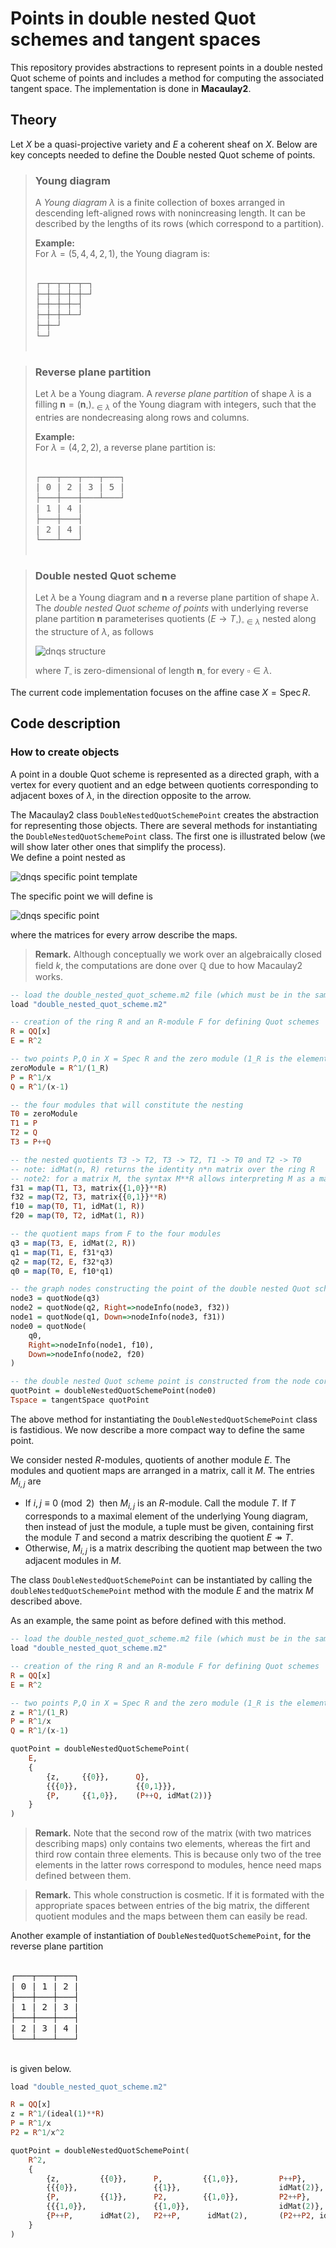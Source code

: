 # Points in double nested Quot schemes and tangent spaces

This repository provides abstractions to represent points in a double nested Quot scheme of points and includes a method for computing the associated tangent space. The implementation is done in **Macaulay2**.


## Theory

Let $X$ be a quasi-projective variety and $E$ a coherent sheaf on $X$.
Below are key concepts needed to define the Double nested Quot scheme of points.

> ### Young diagram
> A *Young diagram* $\lambda$ is a finite collection of boxes arranged in descending left-aligned rows with nonincreasing length.
> It can be described by the lengths of its rows (which correspond to a partition).
> 
> **Example:**\
> For $\lambda = (5,4,4,2,1)$, the Young diagram is:
> <pre>
> <div style="line-height: 1.2;">
> ┌─┬─┬─┬─┬─┐
> ├─┼─┼─┼─┼─┘
> ├─┼─┼─┼─┤
> ├─┼─┼─┴─┘
> ├─┼─┘
> └─┘
> </div>
> </pre>



> ### Reverse plane partition
> Let $\lambda$ be a Young diagram.
> A *reverse plane partition* of shape $\lambda$ is a filling $\boldsymbol{n} = (\boldsymbol{n}_\square)_{\square\in\lambda}$ of the Young diagram with integers, such that the entries are nondecreasing along rows and columns.
>
> **Example:**\
> For $\lambda=(4,2,2)$, a reverse plane partition is:
> <pre>
> <div style="line-height: 1.2;">
> ┌───┬───┬───┬───┐
> | 0 | 2 | 3 | 5 |
> ├───┼───┼───┴───┘
> | 1 | 4 |
> ├───┼───┤
> | 2 | 4 |
> └───┴───┘
> </div>
> </pre>




> ### Double nested Quot scheme
> Let $\lambda$ be a Young diagram and $\boldsymbol{n}$ a reverse plane partition of shape $\lambda$.
> The *double nested Quot scheme of points* with underlying reverse plane partition $\boldsymbol{n}$ parameterises quotients $(E\rightarrow T_\square)_{\square\in\lambda}$ nested along the structure of $\lambda$, as follows
> 
>
> ![dnqs structure](images/dnqs_structure.svg)
> 
> where $T_\square$ is zero-dimensional of length $\boldsymbol{n}_\square$ for every $\square\in\lambda$.


The current code implementation focuses on the affine case $X = \mathrm{Spec}\, R$.

<!-- TODO: tangent space -->



## Code description


### How to create objects

A point in a double Quot scheme is represented as a directed graph, with a vertex for every 
quotient and an edge between quotients corresponding to adjacent boxes of $\lambda$,
in the direction opposite to the arrow.

The Macaulay2 class `DoubleNestedQuotSchemePoint` creates the abstraction for representing 
those objects.
There are several methods for instantiating the `DoubleNestedQuotSchemePoint` class.
The first one is illustrated below (we will show later 
other ones that simplify the process).\
We define a point nested as 
<!-- $$
\begin{matrix}
    T_0 & \leftarrow & T_1\\
    \uparrow && \uparrow\\
    T_2 & \leftarrow & T_3.
\end{matrix}
$$ -->
<!-- ![Equation](https://latex.codecogs.com/svg.image?\color{White}%5Cbegin%7Bmatrix%7DT_0&%5Cleftarrow&T_1%5C%5C%5Cuparrow&&%5Cuparrow%5C%5CT_2&%5Cleftarrow&T_3.%5Cend%7Bmatrix%7D) -->

![dnqs specific point template](images/dnqs_specific_point_template.svg)


The specific point we will define is

![dnqs specific point](images/dnqs_point.svg)

<!-- ![Equation](https://latex.codecogs.com/svg.image?\color{White}%5Cbegin%7Bmatrix%7D&&%5Cbegin%7Bpmatrix%7D0%5Cend%7Bpmatrix%7D%5C%5C&0&%5Cleftarrow&%5Cfrac%7Bk%5Bx%5D%7D%7Bx%7D%5C%5C%5Cbegin%7Bpmatrix%7D0%5Cend%7Bpmatrix%7D&%5Cuparrow&&%5Cuparrow&%5Cbegin%7Bpmatrix%7D1&0%5Cend%7Bpmatrix%7D%5C%5C&%5Cfrac%7Bk%5Bx%5D%7D%7Bx-1%7D&%5Cleftarrow&%5Cfrac%7Bk%5Bx%5D%7D%7Bx%7D%5Coplus%5Cfrac%7Bk%5Bx%5D%7D%7Bx-1%7D%5C%5C&&%5Cbegin%7Bpmatrix%7D0&1%5Cend%7Bpmatrix%7D%5C%5C&&&&%5Cnwarrow&%5Cbegin%7Bpmatrix%7D1&0%5C%5C0&1%5Cend%7Bpmatrix%7D%5C%5C&&&&&k%5Bx%5D%5E2%5Cend%7Bmatrix%7D) -->


<!-- $$
\begin{matrix}
    && \begin{pmatrix}0\end{pmatrix}\\
    &0 & \leftarrow & \frac{k[x]}{x}\\
    \begin{pmatrix}0\end{pmatrix} & \uparrow && \uparrow & \begin{pmatrix}1&0\end{pmatrix}\\
    &\frac{k[x]}{x-1} & \leftarrow & \frac{k[x]}{x} \oplus \frac{k[x]}{x-1}\\
    && \begin{pmatrix}0&1\end{pmatrix}\\
    &&&&\nwarrow & \begin{pmatrix}1&0\\0&1\end{pmatrix}\\
    &&&&& k[x]^2
\end{matrix}
$$ -->
where the matrices for every arrow describe the maps.

> **Remark.** Although conceptually we work over an algebraically closed field $k$, the computations are done over $\mathbb{Q}$ due to how Macaulay2 works.


```haskell
-- load the double_nested_quot_scheme.m2 file (which must be in the same directory)
load "double_nested_quot_scheme.m2"

-- creation of the ring R and an R-module F for defining Quot schemes
R = QQ[x]
E = R^2

-- two points P,Q in X = Spec R and the zero module (1_R is the element 1 in the ring R)
zeroModule = R^1/(1_R)
P = R^1/x
Q = R^1/(x-1)

-- the four modules that will constitute the nesting
T0 = zeroModule
T1 = P
T2 = Q
T3 = P++Q

-- the nested quotients T3 -> T2, T3 -> T2, T1 -> T0 and T2 -> T0
-- note: idMat(n, R) returns the identity n*n matrix over the ring R
-- note2: for a matrix M, the syntax M**R allows interpreting M as a matrix over R
f31 = map(T1, T3, matrix{{1,0}}**R)
f32 = map(T2, T3, matrix{{0,1}}**R)
f10 = map(T0, T1, idMat(1, R))
f20 = map(T0, T2, idMat(1, R))

-- the quotient maps from F to the four modules
q3 = map(T3, E, idMat(2, R))
q1 = map(T1, E, f31*q3)
q2 = map(T2, E, f32*q3)
q0 = map(T0, E, f10*q1)

-- the graph nodes constructing the point of the double nested Quot scheme
node3 = quotNode(q3)
node2 = quotNode(q2, Right=>nodeInfo(node3, f32))
node1 = quotNode(q1, Down=>nodeInfo(node3, f31))
node0 = quotNode(
    q0, 
    Right=>nodeInfo(node1, f10),
    Down=>nodeInfo(node2, f20)
)

-- the double nested Quot scheme point is constructed from the node corresponding to the unique minimal element of the Young diagram
quotPoint = doubleNestedQuotSchemePoint(node0)
Tspace = tangentSpace quotPoint
```


The above method for instantiating the `DoubleNestedQuotSchemePoint` class is fastidious.
We now describe a more compact way to define the same point.

We consider nested $R$-modules, quotients of another module $E$.
The modules and quotient maps are arranged in a matrix, call it $M$.
The entries $M_{i,j}$ are
- If $i,j \equiv 0 \pmod 2\:$ then $M_{i,j}$ is an $R$-module. Call the module $T$.
If $T$ corresponds to a maximal element of the underlying Young diagram, then instead of
just the module, a tuple must be given, containing first the module $T$ and second a matrix
describing the quotient $E \twoheadrightarrow T$.
- Otherwise, $M_{i,j}$ is a matrix describing the quotient map between the two adjacent modules in $M$.

The class `DoubleNestedQuotSchemePoint` can be instantiated by calling the `doubleNestedQuotSchemePoint` method with the module $E$ and the matrix $M$ described above.

As an example, the same point as before defined with this method.

```haskell
-- load the double_nested_quot_scheme.m2 file (which must be in the same directory)
load "double_nested_quot_scheme.m2"

-- creation of the ring R and an R-module F for defining Quot schemes
R = QQ[x]
E = R^2

-- two points P,Q in X = Spec R and the zero module (1_R is the element 1 in the ring R)
z = R^1/(1_R)
P = R^1/x
Q = R^1/(x-1)

quotPoint = doubleNestedQuotSchemePoint(
    E,
    {
        {z,     {{0}},      Q},
        {{{0}},             {{0,1}}},
        {P,     {{1,0}},    (P++Q, idMat(2))}
    }
)
```

> **Remark.** Note that the second row of the matrix (with two matrices describing maps) only contains two elements, whereas the firt and third row contain three elements. This is because only two of the tree elements in the latter rows correspond to modules, hence need maps defined between them.

> **Remark.** This whole construction is cosmetic. If it is formated with the appropriate spaces between entries of the big matrix, the different quotient modules and the maps between them can easily be read.

Another example of instantiation of `DoubleNestedQuotSchemePoint`, for the reverse plane partition
<pre>
<div style="line-height: 1.2;">
┌───┬───┬───┐
| 0 | 1 | 2 |
├───┼───┼───┤
| 1 | 2 | 3 |
├───┼───┼───┤
| 2 | 3 | 4 |
└───┴───┴───┘
</div>
</pre>
is given below.


```haskell
load "double_nested_quot_scheme.m2"

R = QQ[x]
z = R^1/(ideal(1)**R)
P = R^1/x
P2 = R^1/x^2

quotPoint = doubleNestedQuotSchemePoint(
    R^2,
    {
        {z,         {{0}},      P,         {{1,0}},         P++P},
        {{{0}},                 {{1}},                      idMat(2)},
        {P,         {{1}},      P2,        {{1,0}},         P2++P},
        {{{1,0}},               {{1,0}},                    idMat(2)},
        {P++P,      idMat(2),   P2++P,      idMat(2),       (P2++P2, idMat(2))}
    }
)
```

<!-- TODO: special cases of nested Quot schemes and nested Hilbert schemes -->